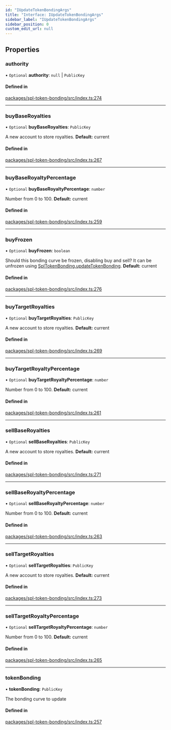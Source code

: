```yaml
---
id: "IUpdateTokenBondingArgs"
title: "Interface: IUpdateTokenBondingArgs"
sidebar_label: "IUpdateTokenBondingArgs"
sidebar_position: 0
custom_edit_url: null
---
```


## Properties

### authority

• `Optional` **authority**: ``null`` \| `PublicKey`

#### Defined in

[packages/spl-token-bonding/src/index.ts:274](https://github.com/ChewingGlassFund/wumbo-programs/blob/2de409b/packages/spl-token-bonding/src/index.ts#L274)

___

### buyBaseRoyalties

• `Optional` **buyBaseRoyalties**: `PublicKey`

A new account to store royalties. **Default:** current

#### Defined in

[packages/spl-token-bonding/src/index.ts:267](https://github.com/ChewingGlassFund/wumbo-programs/blob/2de409b/packages/spl-token-bonding/src/index.ts#L267)

___

### buyBaseRoyaltyPercentage

• `Optional` **buyBaseRoyaltyPercentage**: `number`

Number from 0 to 100. **Default:** current

#### Defined in

[packages/spl-token-bonding/src/index.ts:259](https://github.com/ChewingGlassFund/wumbo-programs/blob/2de409b/packages/spl-token-bonding/src/index.ts#L259)

___

### buyFrozen

• `Optional` **buyFrozen**: `boolean`

Should this bonding curve be frozen, disabling buy and sell? It can be unfrozen using [SplTokenBonding.updateTokenBonding](../classes/SplTokenBonding#updatetokenbonding). **Default:** current

#### Defined in

[packages/spl-token-bonding/src/index.ts:276](https://github.com/ChewingGlassFund/wumbo-programs/blob/2de409b/packages/spl-token-bonding/src/index.ts#L276)

___

### buyTargetRoyalties

• `Optional` **buyTargetRoyalties**: `PublicKey`

A new account to store royalties. **Default:** current

#### Defined in

[packages/spl-token-bonding/src/index.ts:269](https://github.com/ChewingGlassFund/wumbo-programs/blob/2de409b/packages/spl-token-bonding/src/index.ts#L269)

___

### buyTargetRoyaltyPercentage

• `Optional` **buyTargetRoyaltyPercentage**: `number`

Number from 0 to 100. **Default:** current

#### Defined in

[packages/spl-token-bonding/src/index.ts:261](https://github.com/ChewingGlassFund/wumbo-programs/blob/2de409b/packages/spl-token-bonding/src/index.ts#L261)

___

### sellBaseRoyalties

• `Optional` **sellBaseRoyalties**: `PublicKey`

A new account to store royalties. **Default:** current

#### Defined in

[packages/spl-token-bonding/src/index.ts:271](https://github.com/ChewingGlassFund/wumbo-programs/blob/2de409b/packages/spl-token-bonding/src/index.ts#L271)

___

### sellBaseRoyaltyPercentage

• `Optional` **sellBaseRoyaltyPercentage**: `number`

Number from 0 to 100. **Default:** current

#### Defined in

[packages/spl-token-bonding/src/index.ts:263](https://github.com/ChewingGlassFund/wumbo-programs/blob/2de409b/packages/spl-token-bonding/src/index.ts#L263)

___

### sellTargetRoyalties

• `Optional` **sellTargetRoyalties**: `PublicKey`

A new account to store royalties. **Default:** current

#### Defined in

[packages/spl-token-bonding/src/index.ts:273](https://github.com/ChewingGlassFund/wumbo-programs/blob/2de409b/packages/spl-token-bonding/src/index.ts#L273)

___

### sellTargetRoyaltyPercentage

• `Optional` **sellTargetRoyaltyPercentage**: `number`

Number from 0 to 100. **Default:** current

#### Defined in

[packages/spl-token-bonding/src/index.ts:265](https://github.com/ChewingGlassFund/wumbo-programs/blob/2de409b/packages/spl-token-bonding/src/index.ts#L265)

___

### tokenBonding

• **tokenBonding**: `PublicKey`

The bonding curve to update

#### Defined in

[packages/spl-token-bonding/src/index.ts:257](https://github.com/ChewingGlassFund/wumbo-programs/blob/2de409b/packages/spl-token-bonding/src/index.ts#L257)
